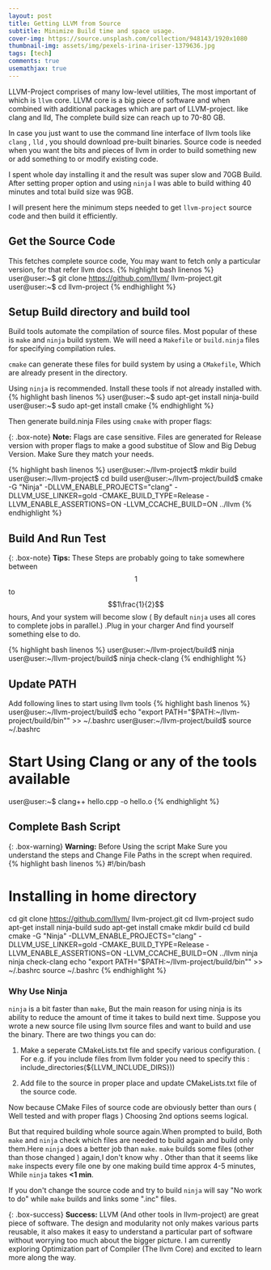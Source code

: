 ```yaml
---
layout: post
title: Getting LLVM from Source
subtitle: Minimize Build time and space usage.
cover-img: https://source.unsplash.com/collection/948143/1920x1080
thumbnail-img: assets/img/pexels-irina-iriser-1379636.jpg
tags: [tech]
comments: true
usemathjax: true
---
```


LLVM-Project comprises of many low-level utilities, The most important of which is `llvm` core.
LLVM core is a big piece of software and when combined with additional packages which are part of LLVM-project. like clang and lld, The complete build size can reach up to 70-80 GB.

In case you just want to use the command line interface of llvm tools like `clang` , `lld` , you should download pre-built binaries. Source code is needed when you want the bits and pieces of llvm in order to build something new or add something to or modify existing code.

I spent whole day installing it and the result was super slow and 70GB Build. After setting proper option and using
`ninja` I was able to build withing 40 minutes and total build size was 9GB.

I will present here the minimum steps needed to get `llvm-project` source code and then build it efficiently.
## Get the Source Code
This fetches complete source code, You may want to fetch only a particular version, for that refer llvm docs.
{% highlight bash linenos %}
user@user:~$ git clone https://github.com/llvm/ llvm-project.git
user@user:~$ cd llvm-project
{% endhighlight %}
## Setup Build directory and build tool

Build tools automate the compilation of source files. Most popular of these is `make` and  `ninja` build system.
We will need a `Makefile` or `build.ninja` files for specifying compilation rules.

`cmake` can generate these files for build system by using a `CMakefile`, Which are already present in the directory.

Using `ninja` is recommended. Install these tools if not already installed with.
{% highlight bash linenos %}
user@user:~$ sudo apt-get install ninja-build
user@user:~$ sudo apt-get install cmake
{% endhighlight %}

Then generate build.ninja Files using `cmake` with proper flags:

{: .box-note}
**Note:** Flags are case sensitive. Files are generated for Release version with proper flags to make a good substitue of Slow and Big Debug Version. Make Sure they match your needs.

{% highlight bash linenos %}
user@user:~/llvm-project$ mkdir build
user@user:~/llvm-project$ cd build
user@user:~/llvm-project/build$ cmake -G "Ninja" -DLLVM_ENABLE_PROJECTS="clang" -DLLVM_USE_LINKER=gold -CMAKE_BUILD_TYPE=Release -LLVM_ENABLE_ASSERTIONS=ON -LLVM_CCACHE_BUILD=ON ../llvm
{% endhighlight %}

## Build And Run Test

{: .box-note}
**Tips:** These Steps are probably going to take somewhere between $$1$$ to $$1\frac{1}{2}$$ hours, And your system will become slow ( By default `ninja` uses all cores to complete jobs in parallel.) .Plug in your charger And find yourself something else to do.

{% highlight bash linenos %}
user@user:~/llvm-project/build$ ninja
user@user:~/llvm-project/build$ ninja check-clang
{% endhighlight %}

## Update PATH
Add following lines to start using llvm tools
{% highlight bash linenos %}
user@user:~/llvm-project/build$ echo "export PATH="$PATH:~/llvm-project/build/bin"" >> ~/.bashrc
user@user:~/llvm-project/build$ source ~/.bashrc
# Start Using Clang or any of the tools available
user@user:~$ clang++ hello.cpp -o hello.o
{% endhighlight %}



## Complete Bash Script

{: .box-warning}
**Warning:** Before Using the script Make Sure you understand the steps and Change File Paths in the scrept when required.
{% highlight bash linenos %}
#!/bin/bash
# Installing in home directory
cd
git clone https://github.com/llvm/ llvm-project.git
cd llvm-project
sudo apt-get install ninja-build
sudo apt-get install cmake
mkdir build
cd build
cmake -G "Ninja" -DLLVM_ENABLE_PROJECTS="clang" -DLLVM_USE_LINKER=gold -CMAKE_BUILD_TYPE=Release -LLVM_ENABLE_ASSERTIONS=ON -LLVM_CCACHE_BUILD=ON ../llvm
ninja
ninja check-clang
echo "export PATH="$PATH:~/llvm-project/build/bin"" >> ~/.bashrc
source ~/.bashrc
{% endhighlight %}

### Why Use Ninja
`ninja` is a bit faster than `make`, But the main reason for using ninja is its ability to reduce the amount of time it takes to build next time.
Suppose you wrote a new source file using llvm source files and want to build and use the binary. There are two things you can do:
1. Make a seperate CMakeLists.txt file and specify various configuration. ( For e.g. if you include files from llvm folder you need to specify this : include_directories(${LLVM_INCLUDE_DIRS}))

2. Add file to the source in proper place and update CMakeLists.txt file of the source code.

Now because CMake Files of source code are obviously better than ours ( Well tested and with proper flags ) Choosing 2nd options seems logical.

But that required building whole source again.When prompted to build, Both `make` and `ninja` check which files are needed to build again and build only them.Here `ninja` does a better job than `make`. `make` builds some files (other than those changed ) again,I don't know why . Other than that it seems like `make` inspects every file one by one making build time approx 4-5 minutes, While `ninja` takes **<1 min**. 

If you don't change the source code and try to build `ninja` will say "No work to do" while `make` builds and links some ".inc" files.

{: .box-success}
**Success:** LLVM (And other tools in llvm-project) are great piece of software. The design and modularity not only makes various parts reusable, it also makes it easy to understand a particular part of software without worrying too much about the bigger picture. I am currently exploring Optimization part of Compiler (The llvm Core) and excited to learn more along the way.

